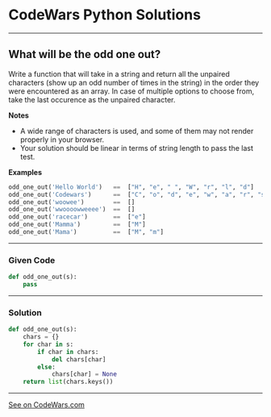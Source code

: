 # CodeWars Python Solutions

---

## What will be the odd one out?

Write a function that will take in a string and return all the unpaired characters (show up an odd number of times in the string) in the order they were encountered as an array. In case of multiple options to choose from, take the last occurence as the unpaired character.


**Notes**

- A wide range of characters is used, and some of them may not render properly in your browser.
- Your solution should be linear in terms of string length to pass the last test.


**Examples**

```python
odd_one_out('Hello World')   ==  ["H", "e", " ", "W", "r", "l", "d"]
odd_one_out('Codewars')      ==  ["C", "o", "d", "e", "w", "a", "r", "s"]
odd_one_out('woowee')        ==  []
odd_one_out('wwoooowweeee')  ==  []
odd_one_out('racecar')       ==  ["e"]
odd_one_out('Mamma')         ==  ["M"]
odd_one_out('Mama')          ==  ["M", "m"]
```

---

### Given Code


```python
def odd_one_out(s):
    pass
```

---

### Solution


```python
def odd_one_out(s):
    chars = {}
    for char in s:
        if char in chars:
            del chars[char]
        else:
            chars[char] = None
    return list(chars.keys())
```

---






[See on CodeWars.com](https://www.codewars.com/kata/55b080eabb080cd6f8000035)
